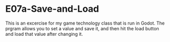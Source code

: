 # E07a-Save-and-Load    

This is an excercise for my game technology class that is run in Godot. The prgram allows you to set a value and save it, and then hit the load button and load that value after changing it.
